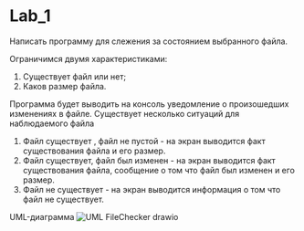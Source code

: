 # Lab_1
Написать программу для слежения за состоянием выбранного файла.

Ограничимся  двумя характеристиками:
1. Существует файл или нет;
2. Каков размер файла.

Программа будет выводить на консоль уведомление о произошедших изменениях в файле.
Существует несколько ситуаций для наблюдаемого файла

1. Файл существует , файл не  пустой - на экран выводится факт существования файла и его  размер.
2. Файл существует, файл был изменен - на экран выводится факт существования файла, сообщение о том что файл был изменен и его размер.  
3. Файл не существует - на экран выводится информация о том что файл не существует.

UML-диаграмма
![UML FileChecker drawio](https://github.com/AnstasiaMatytsina/Lab_1/assets/99312295/56069c67-77ae-467b-a3dd-2c6d2ffbd813)
